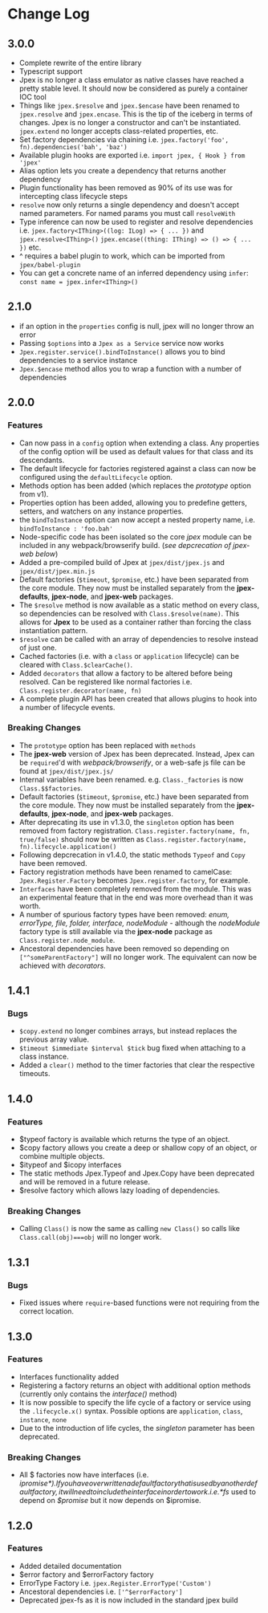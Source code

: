 Change Log
==========
## 3.0.0
- Complete rewrite of the entire library
- Typescript support
- Jpex is no longer a class emulator as native classes have reached a pretty stable level. It should now be considered as purely a container IOC tool
- Things like `jpex.$resolve` and `jpex.$encase` have been renamed to `jpex.resolve` and `jpex.encase`. This is the tip of the iceberg in terms of changes. Jpex is no longer a constructor and can't be instantiated. `jpex.extend` no longer accepts class-related properties, etc.
- Set factory dependencies via chaining i.e. `jpex.factory('foo', fn).dependencies('bah', 'baz')`
- Available plugin hooks are exported i.e. `import jpex, { Hook } from 'jpex'`
- Alias option lets you create a dependency that returns another dependency
- Plugin functionality has been removed as 90% of its use was for intercepting class lifecycle steps
- `resolve` now only returns a single dependency and doesn't accept named parameters. For named params you must call `resolveWith`
- Type inference can now be used to register and resolve dependencies i.e. `jpex.factory<IThing>((log: ILog) => { ... })` and `jpex.resolve<IThing>()` `jpex.encase((thing: IThing) => () => { ... })` etc.
- ^ requires a babel plugin to work, which can be imported from `jpex/babel-plugin`
- You can get a concrete name of an inferred dependency using `infer`: `const name = jpex.infer<IThing>()`

## 2.1.0
- if an option in the `properties` config is null, jpex will no longer throw an error
- Passing `$options` into a `Jpex as a Service` service now works
- `Jpex.register.service().bindToInstance()` allows you to bind dependencies to a service instance
- `Jpex.$encase` method allos you to wrap a function with a number of dependencies

## 2.0.0  
### Features  
- Can now pass in a `config` option when extending a class. Any properties of the config option will be used as default values for that class and its descendants.  
- The default lifecycle for factories registered against a class can now be configured using the `defaultLifecycle` option.  
- Methods option has been added (which replaces the *prototype* option from v1).  
- Properties option has been added, allowing you to predefine getters, setters, and watchers on any instance properties.  
- the `bindToInstance` option can now accept a nested property name, i.e. `bindToInstance : 'foo.bah'`  
- Node-specific code has been isolated so the core *jpex* module can be included in any webpack/browserify build. (*see depcrecation of jpex-web below*)  
- Added a pre-compiled build of Jpex at `jpex/dist/jpex.js` and `jpex/dist/jpex.min.js`  
- Default factories (`$timeout`, `$promise`, etc.) have been separated from the core module. They now must be installed separately from the **jpex-defaults**, **jpex-node**, and **jpex-web** packages.  
- The `$resolve` method is now available as a static method on every class, so dependencies can be resolved with `Class.$resolve(name)`. This allows for **Jpex** to be used as a container rather than forcing the class instantiation pattern.  
- `$resolve` can be called with an array of dependencies to resolve instead of just one.  
- Cached factories (i.e. with a `class` or `application` lifecycle) can be cleared with `Class.$clearCache()`.  
- Added `decorators` that allow a factory to be altered before being resolved. Can be registered like normal factories i.e. `Class.register.decorator(name, fn)`  
- A complete plugin API has been created that allows plugins to hook into a number of lifecycle events.  

### Breaking Changes  
- The `prototype` option has been replaced with `methods`  
- The **jpex-web** version of Jpex has been deprecated. Instead, Jpex can be `required`'d with *webpack/browserify*, or a web-safe js file can be found at `jpex/dist/jpex.js/`  
- Internal variables have been renamed. e.g. `Class._factories` is now `Class.$$factories`.  
- Default factories (`$timeout`, `$promise`, etc.) have been separated from the core module. They now must be installed separately from the **jpex-defaults**, **jpex-node**, and **jpex-web** packages.
- After deprecating its use in v1.3.0, the `singleton` option has been removed from factory registration. `Class.register.factory(name, fn, true/false)` should now be written as `Class.register.factory(name, fn).lifecycle.application()`  
- Following depcrecation in v1.4.0, the static methods `Typeof` and `Copy` have been removed.  
- Factory registration methods have been renamed to camelCase: `Jpex.Register.Factory` becomes `Jpex.register.factory`, for example.  
- `Interfaces` have been completely removed from the module. This was an experimental feature that in the end was more overhead than it was worth.  
- A number of spurious factory types have been removed: *enum, errorType, file, folder, interface, nodeModule* - although the *nodeModule* factory type is still available via the **jpex-node** package as `Class.register.node_module`.  
- Ancestoral dependencies have been removed so depending on `["^someParentFactory"]` will no longer work. The equivalent can now be achieved with *decorators*.  

## 1.4.1  
### Bugs  
- `$copy.extend` no longer combines arrays, but instead replaces the previous array value.  
- `$timeout $immediate $interval $tick` bug fixed when attaching to a class instance.  
- Added a `clear()` method to the timer factories that clear the respective timeouts.  

## 1.4.0  
### Features  
- $typeof factory is available which returns the type of an object.  
- $copy factory allows you create a deep or shallow copy of an object, or combine multiple objects.  
- $itypeof and $icopy interfaces  
- The static methods Jpex.Typeof and Jpex.Copy have been deprecated and will be removed in a future release.  
- $resolve factory which allows lazy loading of dependencies.  
### Breaking Changes  
- Calling `Class()` is now the same as calling `new Class()` so calls like `Class.call(obj)===obj` will no longer work.  

## 1.3.1  
### Bugs  
- Fixed issues where `require`-based functions were not requiring from the correct location.  

## 1.3.0
### Features
- Interfaces functionality added  
- Registering a factory returns an object with additional option methods (currently only contains the *interface()* method)  
- It is now possible to specify the life cycle of a factory or service using the `.lifecycle.x()` syntax. Possible options are `application`, `class`, `instance`, `none`  
- Due to the introduction of life cycles, the *singleton* parameter has been deprecated.  
### Breaking Changes
- All $ factories now have interfaces (i.e. *$ipromise*). If you have overwritten a default factory that is used by another default factory, it will need to include the interface in order to work. i.e. *$fs* used to depend on *$promise* but it now depends on $ipromise.  

## 1.2.0  
### Features  
- Added detailed documentation  
- $error factory and $errorFactory factory  
- ErrorType Factory i.e. `jpex.Register.ErrorType('Custom')`  
- Ancestoral dependencies i.e. `['^$errorFactory']`  
- Deprecated jpex-fs as it is now included in the standard jpex build  
